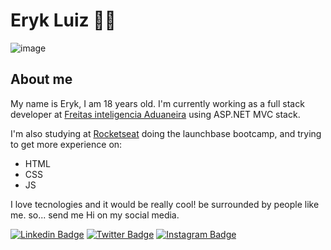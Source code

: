# Eryk Luiz 👨‍💻 

![image](https://raw.githubusercontent.com/saadeghi/saadeghi/master/dino.gif)

## About me
My name is Eryk, I am 18 years old. I'm currently working as a full stack developer at [Freitas inteligencia Aduaneira](https://freitasinteligencia.com.br/) using ASP.NET MVC stack.

I'm also studying at [Rocketseat](https://rocketseat.com.br/) doing the launchbase bootcamp, and trying to get more experience on:
- HTML
- CSS
- JS

I love tecnologies and it would be really cool! be surrounded by people like me. so... send me Hi on my social media.

[![Linkedin Badge](https://img.shields.io/twitter/url?color=white&label=linkedin&logo=linkedin&style=for-the-badge&url=https%3A%2F%2Ftwitter.com%2FEryk_Luiiz)](https://www.linkedin.com/in/eryk-luiz-vieira-5506b21a6/)
[![Twitter Badge](https://img.shields.io/twitter/url?color=white&label=Twitter&logo=Twitter&style=for-the-badge&url=https%3A%2F%2Ftwitter.com%2FEryk_Luiiz)](https://twitter.com/Eryk_Luiiz)
[![Instagram Badge](https://img.shields.io/twitter/url?color=white&label=Instagram&logo=instagram&style=for-the-badge&url=https%3A%2F%2Ftwitter.com%2FEryk_Luiiz)](https://www.instagram.com/eryk.luiz/?hl=pt-br)




<!--
**Eryk-Luiz/Eryk-Luiz** is a ✨ _special_ ✨ repository because its `README.md` (this file) appears on your GitHub profile.

Here are some ideas to get you started:

- 🔭 I’m currently working on ...
- 🌱 I’m currently learning ...
- 👯 I’m looking to collaborate on ...
- 🤔 I’m looking for help with ...
- 💬 Ask me about ...
- 📫 How to reach me: ...
- 😄 Pronouns: ...
- ⚡ Fun fact: ...
-->
